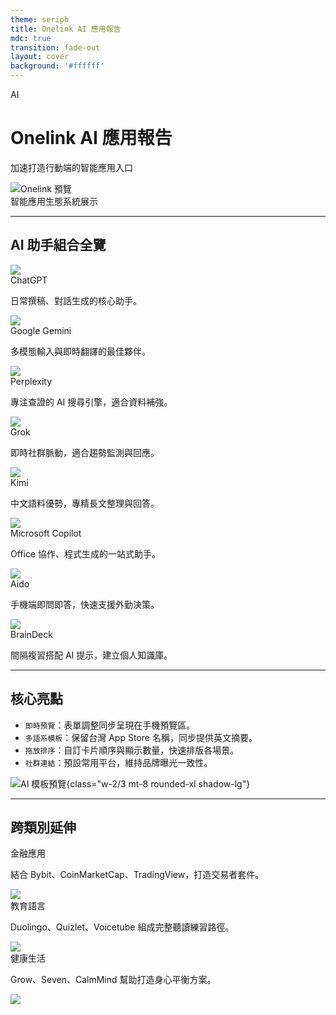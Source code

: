 ```yaml
---
theme: seriph
title: Onelink AI 應用報告
mdc: true
transition: fade-out
layout: cover
background: '#ffffff'
---
```


<div class="flex flex-col items-center justify-center h-full text-center p-8 !bg-white">
  <div class="mb-8">
    <div class="w-20 h-20 mx-auto mb-6 bg-gradient-to-br from-blue-500 to-purple-600 rounded-2xl flex items-center justify-center">
      <div class="text-white text-3xl font-bold">AI</div>
    </div>
  </div>

  <h1 class="text-5xl font-bold text-black mb-6">
    Onelink AI 應用報告
  </h1>

  <p class="text-xl text-black mb-10 max-w-2xl">
    加速打造行動端的智能應用入口
  </p>

  <div class="bg-white/70 backdrop-blur-sm rounded-2xl p-6 shadow-xl border border-white/20 max-w-md">
    <img src="https://github.com/user-attachments/assets/e879eae9-7fcc-4a45-afc1-6cba67df0ec7" class="w-full rounded-xl shadow-lg" alt="Onelink 預覽" />
  </div>

  <div class="mt-8 text-sm text-black/60">
    智能應用生態系統展示
  </div>
</div>

---

## AI 助手組合全覽

<div class="grid grid-cols-4 gap-4 text-xs text-left">
  <div class="bg-white/70 p-4 rounded-xl shadow-lg">
    <img src="https://is1-ssl.mzstatic.com/image/thumb/Purple221/v4/57/ef/ae/57efae02-424c-d8fc-edc4-c531aae269fa/AppIcon-0-0-1x_U007emarketing-0-8-0-85-220.png/160x0w.webp" class="w-10 h-10 rounded mb-2" />
    <div class="text-sm font-semibold">ChatGPT</div>
    <p class="mt-1">日常撰稿、對話生成的核心助手。</p>
  </div>
  <div class="bg-white/70 p-4 rounded-xl shadow-lg">
    <img src="https://is1-ssl.mzstatic.com/image/thumb/Purple211/v4/3b/f4/09/3bf4091e-a037-c981-1daa-812cb924e26f/AppIcon-0-0-1x_U007ephone-0-0-0-8-0-0-0-85-220.png/160x0w.webp" class="w-10 h-10 rounded mb-2" />
    <div class="text-sm font-semibold">Google Gemini</div>
    <p class="mt-1">多模態輸入與即時翻譯的最佳夥伴。</p>
  </div>
  <div class="bg-white/70 p-4 rounded-xl shadow-lg">
    <img src="https://is1-ssl.mzstatic.com/image/thumb/Purple211/v4/c1/64/6f/c1646fcd-a854-c8c9-5d5e-8f4aa0fe1d16/AppIcon-0-1x_U007epad-0-0-0-1-0-0-85-220-0.png/160x0w.webp" class="w-10 h-10 rounded mb-2" />
    <div class="text-sm font-semibold">Perplexity</div>
    <p class="mt-1">專注查證的 AI 搜尋引擎，適合資料補強。</p>
  </div>
  <div class="bg-white/70 p-4 rounded-xl shadow-lg">
    <img src="https://is1-ssl.mzstatic.com/image/thumb/Purple221/v4/d8/c9/ff/d8c9ff25-e14f-b148-bcdc-5f6b5f8ccd0e/AppIcon-0-0-1x_U007epad-0-1-0-85-220.jpeg/160x0w.webp" class="w-10 h-10 rounded mb-2" />
    <div class="text-sm font-semibold">Grok</div>
    <p class="mt-1">即時社群脈動，適合趨勢監測與回應。</p>
  </div>
  <div class="bg-white/70 p-4 rounded-xl shadow-lg">
    <img src="https://is1-ssl.mzstatic.com/image/thumb/Purple211/v4/6d/04/49/6d0449c5-dc69-da92-b23a-f0c00502e0a9/AppIcon-0-0-1x_U007epad-0-1-0-sRGB-85-220.png/160x0w.webp" class="w-10 h-10 rounded mb-2" />
    <div class="text-sm font-semibold">Kimi</div>
    <p class="mt-1">中文語料優勢，專精長文整理與回答。</p>
  </div>
  <div class="bg-white/70 p-4 rounded-xl shadow-lg">
    <img src="https://is1-ssl.mzstatic.com/image/thumb/Purple211/v4/03/ff/16/03ff16d2-4d03-9174-609b-7377b1d2baf0/AppIcon_Production-0-1x_U007epad-0-4-85-220-0.png/160x0w.webp" class="w-10 h-10 rounded mb-2" />
    <div class="text-sm font-semibold">Microsoft Copilot</div>
    <p class="mt-1">Office 協作、程式生成的一站式助手。</p>
  </div>
  <div class="bg-white/70 p-4 rounded-xl shadow-lg">
    <img src="https://is1-ssl.mzstatic.com/image/thumb/Purple221/v4/eb/7f/2a/eb7f2ab0-d4d9-e2f3-a0bc-dbdb9cde47a6/AppIcon18-0-1x_U007epad-0-1-0-85-220-0.jpeg/160x0w.webp" class="w-10 h-10 rounded mb-2" />
    <div class="text-sm font-semibold">Aido</div>
    <p class="mt-1">手機端即問即答，快速支援外勤決策。</p>
  </div>
  <div class="bg-white/70 p-4 rounded-xl shadow-lg">
    <img src="https://is1-ssl.mzstatic.com/image/thumb/Purple221/v4/8c/8e/6e/8c8e6e9d-cfd9-43ca-9d7b-293e03400b62/AppIcon-0-0-1x_U007epad-0-1-85-220.jpeg/160x0w.webp" class="w-10 h-10 rounded mb-2" />
    <div class="text-sm font-semibold">BrainDeck</div>
    <p class="mt-1">間隔複習搭配 AI 提示，建立個人知識庫。</p>
  </div>
</div>

---

## 核心亮點

- `即時預覽`：表單調整同步呈現在手機預覽區。
- `多語系模板`：保留台灣 App Store 名稱，同步提供英文摘要。
- `拖放排序`：自訂卡片順序與顯示數量，快速排版各場景。
- `社群連結`：預設常用平台，維持品牌曝光一致性。

![AI 模板預覽](https://images.unsplash.com/photo-1498050108023-c5249f4df085?auto=format&fit=crop&w=1200&q=80){class="w-2/3 mt-8 rounded-xl shadow-lg"}

---


## 跨類別延伸

<div class="grid grid-cols-3 gap-6 text-left">
  <div class="bg-white/70 rounded-xl p-5 shadow-lg">
    <div class="text-sm font-semibold">金融應用</div>
    <p class="mt-2">結合 Bybit、CoinMarketCap、TradingView，打造交易者套件。</p>
    <img src="https://is1-ssl.mzstatic.com/image/thumb/Purple211/v4/bf/a4/95/bfa4955e-e086-7c3a-3e5b-83bd88bb57d9/AppIcon-0-0-1x_U007emarketing-0-8-0-85-220.png/120x0w.webp" class="w-12 h-12 mt-4 rounded" />
  </div>
  <div class="bg-white/70 rounded-xl p-5 shadow-lg">
    <div class="text-sm font-semibold">教育語言</div>
    <p class="mt-2">Duolingo、Quizlet、Voicetube 組成完整聽讀練習路徑。</p>
    <img src="https://is1-ssl.mzstatic.com/image/thumb/Purple211/v4/b0/f1/a5/b0f1a533-5c9e-47c3-24b8-c110fae32bd9/AppIcon-0-0-1x_U007emarketing-0-8-0-85-220.png/120x0w.webp" class="w-12 h-12 mt-4 rounded" />
  </div>
  <div class="bg-white/70 rounded-xl p-5 shadow-lg">
    <div class="text-sm font-semibold">健康生活</div>
    <p class="mt-2">Grow、Seven、CalmMind 幫助打造身心平衡方案。</p>
    <img src="https://is1-ssl.mzstatic.com/image/thumb/Purple221/v4/aa/bf/25/aabf25e6-266e-8425-9912-c055affd8519/AppIcon-0-0-1x_U007emarketing-0-8-0-85-220.png/120x0w.webp" class="w-12 h-12 mt-4 rounded" />
  </div>
</div>


